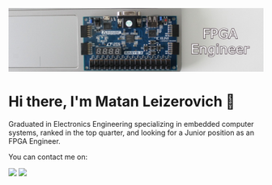 ![matanlaza89](https://raw.githubusercontent.com/matanlaza89/matanlaza89/main/banner.jpg)

# Hi there, I'm Matan Leizerovich 👋

Graduated in Electronics Engineering specializing in embedded computer systems, ranked in the top quarter, and looking for a Junior position as an FPGA Engineer.

You can contact me on:  

[<img src="https://img.shields.io/badge/LinkedIn-0077B5?style=for-the-badge&logo=linkedin&logoColor=white">](https://www.linkedin.com/in/matan-leizerovich-fpga-engineer/) 
[<img src="https://img.shields.io/badge/Gmail-D14836?style=for-the-badge&logo=gmail&logoColor=white">](matanlaza@gmail.com) 
